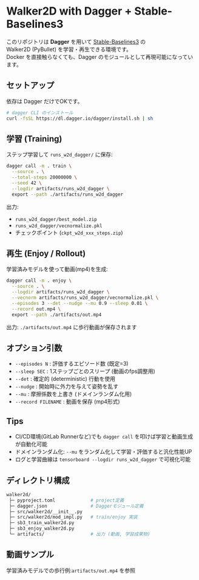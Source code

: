 # Walker2D with Dagger + Stable-Baselines3

このリポジトリは **Dagger** を用いて [Stable-Baselines3](https://github.com/DLR-RM/stable-baselines3) の  
Walker2D (PyBullet) を学習・再生できる環境です。  
Docker を直接触らなくても、Dagger のモジュールとして再現可能になっています。

## セットアップ

依存は Dagger だけでOKです。

```bash
# dagger CLI のインストール
curl -fsSL https://dl.dagger.io/dagger/install.sh | sh
```

## 学習 (Training)

ステップ学習して `runs_w2d_dagger/` に保存:

```bash
dagger call -m . train \
  --source . \
  --total-steps 20000000 \
  --seed 42 \
  --logdir artifacts/runs_w2d_dagger \
  export --path ./artifacts/runs_w2d_dagger
```

出力:

- `runs_w2d_dagger/best_model.zip`
- `runs_w2d_dagger/vecnormalize.pkl`
- チェックポイント (`ckpt_w2d_xxx_steps.zip`)

## 再生 (Enjoy / Rollout)

学習済みモデルを使って動画(mp4)を生成:

```bash
dagger call -m . enjoy \
  --source . \
  --logdir artifacts/runs_w2d_dagger \
  --vecnorm artifacts/runs_w2d_dagger/vecnormalize.pkl \
  --episodes 3 --det --nudge --mu 0.9 --sleep 0.01 \
  --record out.mp4 \
  export --path ./artifacts/out.mp4
```

出力:
`./artifacts/out.mp4` に歩行動画が保存されます

## オプション引数

- `--episodes N` : 評価するエピソード数 (既定=3)
- `--sleep SEC` : 1ステップごとのスリープ (動画のfps調整用)
- `--det` : 確定的 (deterministic) 行動を使用
- `--nudge` : 開始時に外力を与えて姿勢を乱す
- `--mu` : 摩擦係数を上書き (ドメインランダム化用)
- `--record FILENAME` : 動画を保存 (mp4形式)

## Tips

- CI/CD環境(GitLab Runnerなど)でも `dagger call` を叩けば学習と動画生成が自動化可能
- ドメインランダム化: `--mu` をランダム化して学習・評価すると汎化性能UP
- ログと学習曲線は `tensorboard --logdir runs_w2d_dagger` で可視化可能

## ディレクトリ構成

```bash
walker2d/
 ├─ pyproject.toml             # project定義
 ├─ dagger.json                # Daggerモジュール定義
 ├─ src/walker2d/__init__.py
 ├─ src/walker2d/mod_impl.py   # train/enjoy 実装
 ├─ sb3_train_walker2d.py
 ├─ sb3_enjoy_walker2d.py
 └─ artifacts/                 # 出力 (動画, 学習成果物)
```

## 動画サンプル

学習済みモデルでの歩行例:`artifacts/out.mp4` を参照
